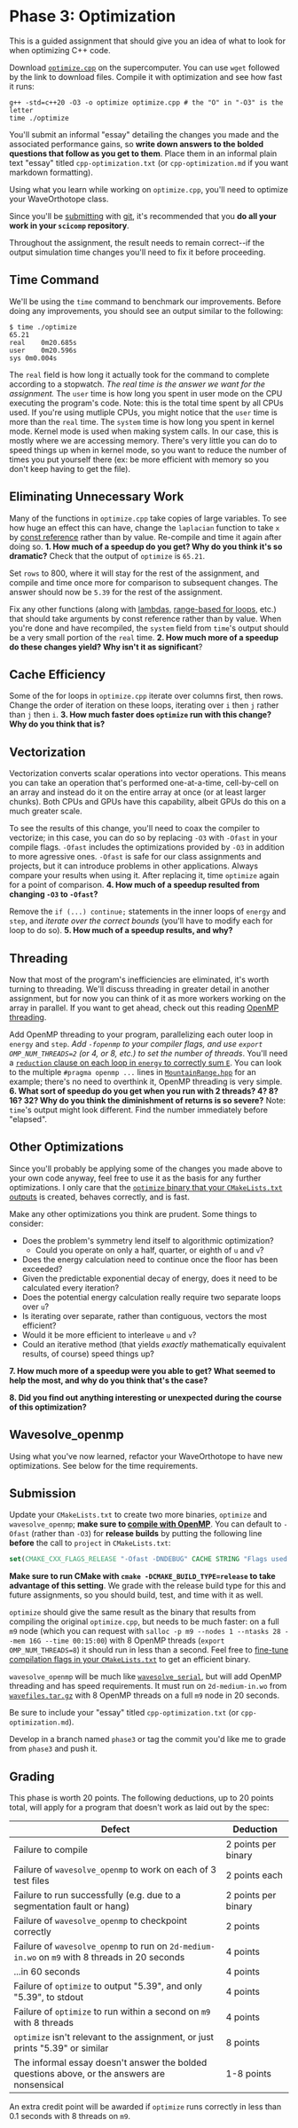 ---
---

# Phase 3: Optimization

This is a guided assignment that should give you an idea of what to look for when optimizing C++ code.

Download [`optimize.cpp`](optimize.cpp) on the supercomputer. You can use `wget` followed by the link to download files. Compile it with optimization and see how fast it runs:

```shell
g++ -std=c++20 -O3 -o optimize optimize.cpp # the "O" in "-O3" is the letter
time ./optimize
```

You'll submit an informal "essay" detailing the changes you made and the associated performance gains, so **write down answers to the bolded questions that follow as you get to them**. Place them in an informal plain text "essay" titled `cpp-optimization.txt` (or `cpp-optimization.md` if you want markdown formatting). 

Using what you learn while working on `optimize.cpp`, you'll need to optimize your WaveOrthotope class.

Since you'll be [submitting](#submission) with [git](../readings/git.md), it's recommended that you **do all your work in your `scicomp` repository**.

Throughout the assignment, the result needs to remain correct--if the output simulation time changes you'll need to fix it before proceeding.

## Time Command
We'll be using the `time` command to benchmark our improvements. Before doing any improvements, you should see an output similar to the following:
```
$ time ./optimize
65.21
real	0m20.685s
user	0m20.596s
sys	0m0.004s
```
The `real` field is how long it actually took for the command to complete according to a stopwatch. *The real time is the answer we want for the assignment.* The `user` time is how long you spent in user mode on the CPU executing the program's code. Note: this is the total time spent by all CPUs used. If you're using mutliple CPUs, you might notice that the `user` time is more than the `real` time. The `system` time is how long you spent in kernel mode. Kernel mode is used when making system calls. In our case, this is mostly where we are accessing memory. There's very little you can do to speed things up when in kernel mode, so you want to reduce the number of times you put yourself there (ex: be more efficient with memory so you don't keep having to get the file).


## Eliminating Unnecessary Work

Many of the functions in `optimize.cpp` take copies of large variables. To see how huge an effect this can have, change the `laplacian` function to take `x` by [const reference](https://www.learncpp.com/cpp-tutorial/pass-by-const-lvalue-reference/) rather than by value. Re-compile and time it again after doing so. **1. How much of a speedup do you get? Why do you think it's so dramatic?** Check that the output of `optimize` is `65.21`.

Set `rows` to 800, where it will stay for the rest of the assignment, and compile and time once more for comparison to subsequent changes. The answer should now be `5.39` for the rest of the assignment.

Fix any other functions (along with [lambdas](https://en.cppreference.com/w/cpp/language/lambda#Lambda_capture), [range-based for loops](https://en.cppreference.com/w/cpp/language/range-for#Example), etc.) that should take arguments by const reference rather than by value. When you're done and have recompiled, the `system` field from `time`'s output should be a very small portion of the `real` time. **2. How much more of a speedup do these changes yield? Why isn't it as significant**?



## Cache Efficiency

Some of the for loops in `optimize.cpp` iterate over columns first, then rows. Change the order of iteration on these loops, iterating over `i` then `j` rather than `j` then `i`. **3. How much faster does `optimize` run with this change? Why do you think that is?**



## Vectorization
Vectorization converts scalar operations into vector operations. This means you can take an operation that's performed one-at-a-time, cell-by-cell on an array and instead do it on the entire array at once (or at least larger chunks). Both CPUs and GPUs have this capability, albeit GPUs do this on a much greater scale.

To see the results of this change, you'll need to coax the compiler to vectorize; in this case, you can do so by replacing `-O3` with `-Ofast` in your compile flags. `-Ofast` includes the optimizations provided by `-O3` in addition to more agressive ones. `-Ofast` is safe for our class assignments and projects, but it can introduce problems in other applications. Always compare your results when using it. After replacing it, time `optimize` again for a point of comparison. **4. How much of a speedup resulted from changing `-O3` to `-Ofast`?**

Remove the `if (...) continue;` statements in the inner loops of `energy` and `step`, and *iterate over the correct bounds* (you'll have to modify each for loop to do so). **5. How much of a speedup results, and why?**



## Threading

Now that most of the program's inefficiencies are eliminated, it's worth turning to threading. We'll discuss threading in greater detail in another assignment, but for now you can think of it as more workers working on the array in parallel. If you want to get ahead, check out this reading [OpenMP threading](../readings/openmp.md).

Add OpenMP threading to your program, parallelizing each outer loop in `energy` and `step`. *Add `-fopenmp` to your compiler flags, and use `export OMP_NUM_THREADS=2` (or 4, or 8, etc.) to set the number of threads*. You'll need a [`reduction` clause on each loop in `energy` to correctly sum `E`](https://en.wikibooks.org/wiki/OpenMP/Reductions#A_parallel_way_of_summing). You can look to the multiple `#pragma openmp ...` lines in [`MountainRange.hpp`](https://github.com/BYUHPC/sci-comp-course-example-cxx/blob/a1325738cc863a94977f3b9aaa5bb0b5e4b93281/src/MountainRange.hpp#L185) for an example; there's no need to overthink it, OpenMP threading is very simple. **6. What sort of speedup do you get when you run with 2 threads? 4? 8? 16? 32? Why do you think the diminishment of returns is so severe?** Note: `time`'s output might look different. Find the number immediately before "elapsed".



## Other Optimizations

Since you'll probably be applying some of the changes you made above to your own code anyway, feel free to use it as the basis for any further optimizations. I only care that the [`optimize` binary that your `CMakeLists.txt` outputs](#submission) is created, behaves correctly, and is fast.

Make any other optimizations you think are prudent. Some things to consider:

- Does the problem's symmetry lend itself to algorithmic optimization?
  - Could you operate on only a half, quarter, or eighth of `u` and `v`?
- Does the energy calculation need to continue once the floor has been exceeded?
- Given the predictable exponential decay of energy, does it need to be calculated every iteration?
- Does the potential energy calculation really require two separate loops over `u`?
- Is iterating over separate, rather than contiguous, vectors the most efficient?
- Would it be more efficient to interleave `u` and `v`?
- Could an iterative method (that yields *exactly* mathematically equivalent results, of course) speed things up?

**7. How much more of a speedup were you able to get? What seemed to help the most, and why do you think that's the case?**

**8. Did you find out anything interesting or unexpected during the course of this optimization?**

## Wavesolve_openmp

Using what you've now learned, refactor your WaveOrthotope to have new optimizations. See below for the time requirements.

## Submission

Update your `CMakeLists.txt` to create two more binaries, `optimize` and `wavesolve_openmp`; **make sure to [compile with OpenMP](../readings/openmp.md#compiling-with-openmp)**. You can default to `-Ofast` (rather than `-O3`) for **release builds** by putting the following line **before** the call to `project` in `CMakeLists.txt`:

```cmake
set(CMAKE_CXX_FLAGS_RELEASE "-Ofast -DNDEBUG" CACHE STRING "Flags used by the CXX compiler during RELEASE builds")
```

**Make sure to run CMake with `cmake -DCMAKE_BUILD_TYPE=release` to take advantage of this setting**. We grade with the release build type for this and future assignments, so you should build, test, and time with it as well.

`optimize` should give the same result as the binary that results from compiling the original `optimize.cpp`, but needs to be much faster: on a full `m9` node (which you can request with `salloc -p m9 --nodes 1 --ntasks 28 --mem 16G --time 00:15:00`) with 8 OpenMP threads (`export OMP_NUM_THREADS=8`) it should run in less than a second. Feel free to [fine-tune compilation flags in your `CMakeLists.txt`](https://coderefinery.github.io/cmake-workshop/flags-definitions-debugging/#controlling-compiler-flags) to get an efficient binary.

`wavesolve_openmp` will be much like [`wavesolve_serial`](phase2.md), but will add OpenMP threading and has speed requirements. It must run on `2d-medium-in.wo` from [`wavefiles.tar.gz`](wavefiles.tar.gz) with 8 OpenMP threads on a full `m9` node in 20 seconds.

Be sure to include your "essay" titled `cpp-optimization.txt` (or `cpp-optimization.md`).

Develop in a branch named `phase3` or tag the commit you'd like me to grade from `phase3` and push it.



## Grading

This phase is worth 20 points. The following deductions, up to 20 points total, will apply for a program that doesn't work as laid out by the spec:

| Defect | Deduction |
| --- | --- |
| Failure to compile | 2 points per binary |
| Failure of `wavesolve_openmp` to work on each of 3 test files | 2 points each |
| Failure to run successfully (e.g. due to a segmentation fault or hang) | 2 points per binary |
| Failure of `wavesolve_openmp` to checkpoint correctly | 2 points |
| Failure of `wavesolve_openmp` to run on `2d-medium-in.wo` on `m9` with 8 threads in 20 seconds | 4 points |
| ...in 60 seconds | 4 points |
| Failure of `optimize` to output "5.39", and only "5.39", to stdout | 4 points |
| Failure of `optimize` to run within a second on `m9` with 8 threads | 4 points |
| `optimize` isn't relevant to the assignment, or just prints "5.39" or similar | 8 points |
| The informal essay doesn't answer the bolded questions above, or the answers are nonsensical | 1-8 points |

An extra credit point will be awarded if `optimize` runs correctly in less than 0.1 seconds with 8 threads on `m9`.
